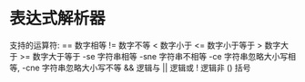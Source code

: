 
# 表达式解析器

支持的运算符: 
 	==		数字相等
	!=		数字不等
	<		数字小于
	<=		数字小于等于
	>		数字大于
	>=		数字大于等于
	-se		字符串相等
	-sne	字符串不相等
	-ce		字符串忽略大小写相等,
 	-cne	字符串忽略大小写不等 
	&&		逻辑与
 	||		逻辑或
	!		逻辑非
	()		括号




